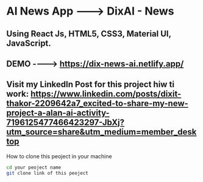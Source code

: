 
AI News App ---> DixAI - News
====================

Using React Js, HTML5, CSS3, Material UI, JavaScript.
---------------------

DEMO ---->  https://dix-news-ai.netlify.app/
---------------------

Visit my LinkedIn Post for this project hiw ti work: https://www.linkedin.com/posts/dixit-thakor-2209642a7_excited-to-share-my-new-project-a-alan-ai-activity-7196125477466423297-JbXj?utm_source=share&utm_medium=member_desktop
---------------------




How to clone this peoject in your machine 

 ```sh
 cd your peoject name
git clone link of this peoject
```
